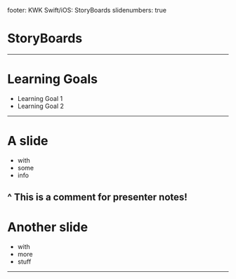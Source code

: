 footer: KWK Swift/iOS: StoryBoards
slidenumbers: true

# StoryBoards

---

# Learning Goals

* Learning Goal 1
* Learning Goal 2

---

# A slide

* with
* some
* info

^ This is a comment for presenter notes!
---

# Another slide

* with
* more
* stuff

---
